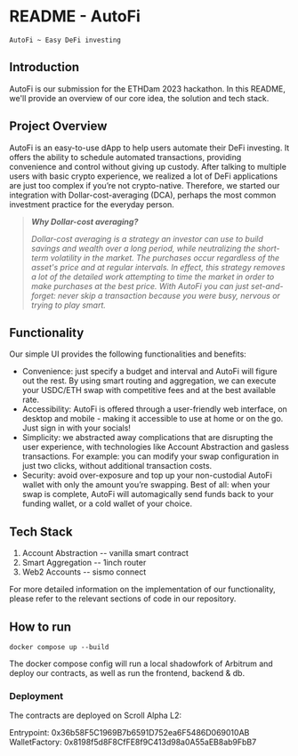 # README - AutoFi
`AutoFi ~ Easy DeFi investing`

## Introduction
AutoFi is our submission for the ETHDam 2023 hackathon. In this README, we'll provide an overview of our core idea, the solution and tech stack.

## Project Overview
AutoFi is an easy-to-use dApp to help users automate their DeFi investing. It offers the ability to schedule automated transactions, providing convenience and control without giving up custody. After talking to multiple users with basic crypto experience, we realized a lot of DeFi applications are just too complex if you’re not crypto-native. Therefore, we started our integration with Dollar-cost-averaging (DCA), perhaps the most common investment practice for the everyday person.

> **_Why Dollar-cost averaging?_**
>
> _Dollar-cost averaging is a strategy an investor can use to build savings and wealth over a long period, while neutralizing the short-term volatility in the market. The purchases occur regardless of the asset's price and at regular intervals. In effect, this strategy removes a lot of the detailed work attempting to time the market in order to make purchases at the best price. With AutoFi you can just set-and-forget: never skip a transaction because you were busy, nervous or trying to play smart._

## Functionality
Our simple UI provides the following functionalities and benefits:
* Convenience: just specify a budget and interval and AutoFi will figure out the rest. By using smart routing and aggregation, we can execute your USDC/ETH swap with competitive fees and at the best available rate.
* Accessibility: AutoFi is offered through a user-friendly web interface, on desktop and mobile - making it accessible to use at home or on the go. Just sign in with your socials!
* Simplicity: we abstracted away complications that are disrupting the user experience, with technologies like Account Abstraction and gasless transactions. For example: you can modify your swap configuration in just two clicks, without additional transaction costs.
* Security: avoid over-exposure and top up your non-custodial AutoFi wallet with only the amount you’re swapping. Best of all: when your swap is complete, AutoFi will automagically send funds back to your funding wallet, or a cold wallet of your choice.

## Tech Stack

1. Account Abstraction -- vanilla smart contract
2. Smart Aggregation -- 1inch router
3. Web2 Accounts -- sismo connect

For more detailed information on the implementation of our functionality, please refer to the relevant sections of code in our repository.

## How to run

```
docker compose up --build
```

The docker compose config will run a local shadowfork of Arbitrum and deploy our contracts, as well as run the frontend, backend & db.

### Deployment

The contracts are deployed on Scroll Alpha L2:

Entrypoint: 0x36b58F5C1969B7b6591D752ea6F5486D069010AB
WalletFactory: 0x8198f5d8F8CfFE8f9C413d98a0A55aEB8ab9FbB7